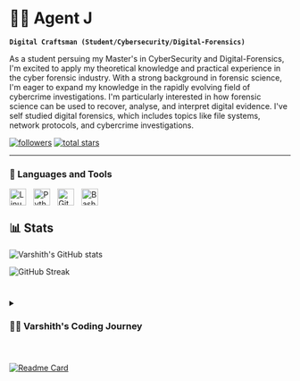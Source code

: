 # 🏄‍♂ Agent J

**`Digital Craftsman (Student/Cybersecurity/Digital-Forensics)`**

As a student persuing my Master's in CyberSecurity and Digital-Forensics, I'm excited to apply my theoretical knowledge and practical experience in the cyber forensic industry. With a strong background in forensic science, I'm eager to expand my knowledge in the rapidly evolving field of cybercrime investigations. I'm particularly interested in how forensic science can be used to recover, analyse, and interpret digital evidence. I've self studied digital forensics, which includes topics like file systems, network protocols, and cybercrime investigations.

   <p align="left">
      <a href="https://github.com/Varshith-JV-1410?tab=followers">
         <img alt="followers" title="Follow me on Github" src="https://custom-icon-badges.demolab.com/github/followers/Varshith-JV-1410?color=236ad3&labelColor=1155ba&style=for-the-badge&logo=person-add&label=Follow&logoColor=white"/></a>
      <a href="https://github.com/Varshith-JV-1410?tab=repositories&sort=stargazers">
         <img alt="total stars" title="Total stars on GitHub" src="https://custom-icon-badges.demolab.com/github/stars/Varshith-JV-1410?color=55960c&style=for-the-badge&labelColor=488207&logo=star"/></a>
   </p>

---

### 🧰 Languages and Tools

<img align="left" alt="Linux" width="30px" style="padding-right:10px;" src="https://cdn.jsdelivr.net/gh/devicons/devicon/icons/linux/linux-original.svg" />
<img align="left" alt="Python" width="30px" style="padding-right:10px;" src="https://cdn.jsdelivr.net/gh/devicons/devicon/icons/python/python-plain.svg" />
<img align="left" alt="GitHub" width="30px" style="padding-right:10px;" src="https://cdn.jsdelivr.net/gh/devicons/devicon/icons/github/github-original.svg" />
<img align="left" alt="Bash" width="30px" style="padding-right:10px;" src="https://cdn.jsdelivr.net/gh/devicons/devicon/icons/bash/bash-original.svg" />
<br />

#

<summary><h2>📊 Stats</h2></summary>

![Varshith's GitHub stats](https://github-readme-stats.vercel.app/api?username=Varshith-JV-1410&show_icons=true&theme=jolly)

![GitHub Streak](https://streak-stats.demolab.com?user=Varshith-JV-1410&theme=jolly&border_radius=4.5) 


<!-- ![Top Langs](https://github-readme-stats.vercel.app/api/top-langs/?username=Varshith-JV-1410&layout=compact&theme=jolly) -->
#

<details>
 <summary><h3>👨‍💻 Varshith's Coding Journey</h3></summary>
   I began my journey as a curious forensic science student, eager to dive into the world of programming, Linux, and networking. While I was honing my skills in digital forensics and cyber security, I also explored the world of coding, reverse engineering, and incident response. Alongside this, I taught myself shell scripting and Python with the ultimate goal of developing my own tool to analyze digital forensic evidence.

My passion for networking and malware analysis grew, and I found myself balancing multiple interests—graphic design, photography, and hacking. But despite all these pursuits, one thing always stayed with me: the desire to create something meaningful, a tool that could truly make a difference in the field of cyber security and forensics.

While I've enjoyed honing my craft in various creative fields, it's time to return to that core goal—the tool I've dreamed of building since I began this journey. Now, I'm ready to shift my focus and pour my energy into making that vision a reality, leveraging everything I've learned along the way. It's time to get back to the challenge that excites me the most.

In 2024, I’ll be streamlining my efforts, dedicating myself to building a powerful forensic analysis tool, just as I once envisioned. I'm ready for this next chapter.

[website]: 
</details>

#

[![Readme Card](https://github-readme-stats.vercel.app/api/pin/?username=Varshith-JV-1410&repo=Malware_Analysis_Tool&theme=aura)](https://github.com/Varshith-JV-1410/Malware_Analysis_Tool)
